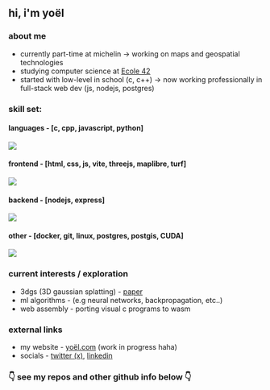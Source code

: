## hi, i'm yoël


### about me
- currently part-time at michelin -> working on maps and geospatial technologies
- studying computer science at [Ecole 42](https://42.fr)
- started with low-level in school (c, c++) -> now working professionally in full-stack web dev (js, nodejs, postgres)

### skill set:

#### languages - [c, cpp, javascript, python]
<div><img src="https://skillicons.dev/icons?i=c,cpp,js,python"&perline=4/></div>

#### frontend - [html, css, js, vite, threejs, maplibre, turf]
<div><img src="https://skillicons.dev/icons?i=html,css,js,vite,threejs,maplibre,turf"&perline=4/></div>

#### backend - [nodejs, express]
<div><img src="https://skillicons.dev/icons?i=nodejs,express"&perline=4/></div>

#### other - [docker, git, linux, postgres, postgis, CUDA]
<div><img src="https://skillicons.dev/icons?i=docker,git,linux,postgres,postgis,cuda"&perline=4/></div>

### current interests / exploration
- 3dgs (3D gaussian splatting) - [paper](https://repo-sam.inria.fr/fungraph/3d-gaussian-splatting/)
- ml algorithms - (e.g neural networks, backpropagation, etc..)
- web assembly - porting visual c programs to wasm

### external links
- my website - [yoël.com](https://yoël.com) (work in progress haha)
- socials - [twitter (x)](https://x.com/YoelRidgway), [linkedin](https://www.linkedin.com/in/yoelr/)

### 👇 see my repos and other github info below 👇




